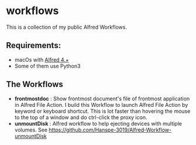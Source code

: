 # workflows
This is a collection of my public Alfred Workflows.

## Requirements: 
 - macOs with [Alfred 4.+](https://www.alfredapp.com)
 - Some of them use Python3

## The Workflows

 - **frontmostdoc** : Show frontmost document's file of frontmost application in Alfred File Action.
I build this Workflow to launch Alfred File Action by keyword or keyboard shortcut. This is lot faster than hovering the mouse to the top of a window and do ctrl-click the proxy icon.
 - **unmountDisk** : Alfred workflow to help ejecting devices with multiple volumes. See https://github.com/Hanspe-3019/Alfred-Workflow-unmountDisk


